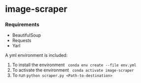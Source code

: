 # image-scraper

### Requirements
- BeautifulSoup
- Requests
- Yarl

A yml environment is included:
1. To install the environment
``` conda env create --file env.yml```
2. To activate the environment
``` conda activate image-scraper```
3. To run
``` python scraper.py <Path-to-destination> ```